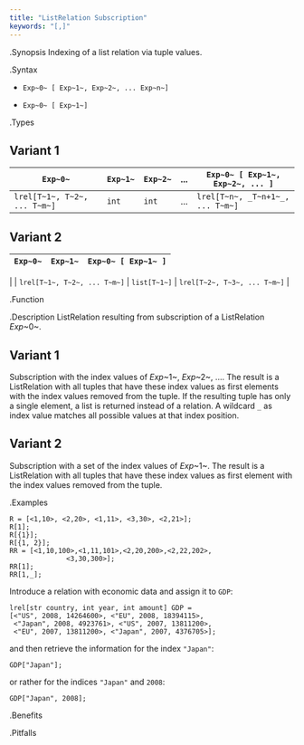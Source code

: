 ```yaml
---
title: "ListRelation Subscription"
keywords: "[,]"
---
```


.Synopsis
Indexing of a list relation via tuple values.

.Syntax

*  `Exp~0~ [ Exp~1~, Exp~2~, ... Exp~n~]`

*  `Exp~0~ [ Exp~1~]`

.Types
## Variant 1


| `Exp~0~`                          | `Exp~1~` | `Exp~2~` | ... | `Exp~0~ [ Exp~1~, Exp~2~, ... ]`  |
| --- | --- | --- | --- | --- |
| `lrel[T~1~, T~2~, ... T~m~]`    | `int`     |  `int`    | ... | `lrel[T~n~, _T~n+1~_, ... T~m~]`    |


## Variant 2

| `Exp~0~`                          | `Exp~1~`     | `Exp~0~ [ Exp~1~ ]`             |
| --- | --- | --- |
|
| `lrel[T~1~, T~2~, ... T~m~]`    | `list[T~1~]` | `lrel[T~2~, T~3~, ... T~m~]`   |


.Function

.Description
ListRelation resulting from subscription of a ListRelation _Exp_~0~.

## Variant 1

Subscription with the index values of _Exp_~1~, _Exp_~2~, .... 
The result is a ListRelation with all tuples that have these index values as first elements 
with the index values removed from the tuple. 
If the resulting tuple has only a single element, a list is returned instead of a relation. 
A wildcard `_` as index value matches all possible values at that index position.

## Variant 2

Subscription with a set of the index values of _Exp_~1~.
The result is a ListRelation with all tuples that have these index values as first element
with the index values removed from the tuple. 

.Examples
```rascal-shell
R = [<1,10>, <2,20>, <1,11>, <3,30>, <2,21>];
R[1];
R[{1}];
R[{1, 2}];
RR = [<1,10,100>,<1,11,101>,<2,20,200>,<2,22,202>,
              <3,30,300>];
RR[1];
RR[1,_];
```
Introduce a relation with economic data and assign it to `GDP`:
```rascal-shell,continue
lrel[str country, int year, int amount] GDP =
[<"US", 2008, 14264600>, <"EU", 2008, 18394115>,
 <"Japan", 2008, 4923761>, <"US", 2007, 13811200>, 
 <"EU", 2007, 13811200>, <"Japan", 2007, 4376705>];
```
and then retrieve the information for the index `"Japan"`:
```rascal-shell,continue
GDP["Japan"];
```
or rather for the indices `"Japan"` and `2008`:
```rascal-shell,continue
GDP["Japan", 2008];
```

.Benefits

.Pitfalls

